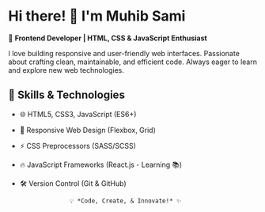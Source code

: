 # Hi there! 👋 I'm Muhib Sami   

🚀 **Frontend Developer | HTML, CSS & JavaScript Enthusiast**  

I love building responsive and user-friendly web interfaces. Passionate about crafting clean, maintainable, and efficient code. Always eager to learn and explore new web technologies.  

## 🔧 Skills & Technologies  
- 🌐 HTML5, CSS3, JavaScript (ES6+)  
- 🎨 Responsive Web Design (Flexbox, Grid)  
- ⚡ CSS Preprocessors (SASS/SCSS)  
- 🔥 JavaScript Frameworks (React.js - Learning 📚)  
- 🛠️ Version Control (Git & GitHub)  


                    💡 *Code, Create, & Innovate!* ✨  
